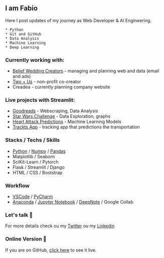 ## I am Fabio 

<!-- ![](https://apps.streamlitusercontent.com/ntc-google-fit/google_fit_project/main/app.py/+/media/31cba5ee24ab5631d031eb545ee626989454437ed3e11c0ff2127005.jpeg) -->

Here I post updates of my journey as Web Developer & AI Engineering.


```
* Python
* Git and GitHub
* Data Analysis
* Machine Learning
* Deep Learning
```


### Currently working with:
* [Belief Wedding Creators](https://www.beliefweddingcreators.com/) - managing and planning web and data (email and ads)
* [Two + Us](https://twoplususweddings.com/) - non-profit co-creator 
* Creadea - currently planning company website 



### Live projects with Streamlit: 
* [Goodreads](https://share.streamlit.io/dumbledore-on-strive/goodreads-app) - Webscraping, Data Analysis
* [Star Wars Challenge](https://share.streamlit.io/fistadev/starwars_data_project/main/app.py) - Data Exploration, graphs
* [Heart Attack Predictions](https://share.streamlit.io/fistadev/heart_attack_predictions/main/app.py) - Machine Learning Models
* [Trackts App](https://share.streamlit.io/ntc-google-fit/google_fit_project/main/app.py) - tracking app that predictions the transportation



### Stacks / Techs / Skills

* [Python](https://www.python.org/) / [Numpy](https://numpy.org/) / [Pandas](https://pandas.pydata.org/docs/user_guide/10min.html)
* Matplotlib / Seaborn
* SciKit-Learn / Pytorch
* Flask / Streamlit / Django
* HTML / CSS / Bootstrap


### Workflow

* [VSCode](https://code.visualstudio.com/) / [PyCharm](https://www.jetbrains.com/pycharm/)
* [Anaconda](https://www.anaconda.com/) / [Jupyter Notebook](https://jupyter.org/) / [DeepNote](https://deepnote.com/) / Google Collab


<!-- ### NoCode Stuff

* Email Marketing: [Mailchimp](https://mailchimp.com/)
* Website / Blog / Landing Pages: [Webflow](https://webflow.com/) / Wordpress / [Linktree](https://linktr.ee/) / Kajabi / Clickfunnels
* Quizz / Data: [Typeform](https://www.typeform.com/)
* Organization: [Zapier](https://zapier.com/) / [Trello](https://trello.com/) -->



### Let's talk 💬

For more details check ou my [Twitter](https://twitter.com/fafistarol) ou my [Linkedin](https://www.linkedin.com/in/fabiofistarol/)



### Online Version 🍿

If you are on GitHub, [click here](https://fistadev.github.io/) to see it live.
